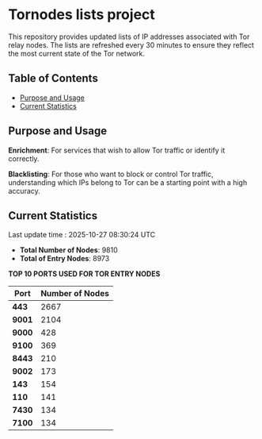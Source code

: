 # Tornodes lists project

This repository provides updated lists of IP addresses associated with Tor relay nodes. The lists are refreshed every 30 minutes to ensure they reflect the most current state of the Tor network.

## Table of Contents

- [Purpose and Usage](#purpose-and-usage)
- [Current Statistics](#current-statistics)


## Purpose and Usage

**Enrichment**: For services that wish to allow Tor traffic or identify it correctly.

**Blacklisting**: For those who want to block or control Tor traffic, understanding which IPs belong to Tor can be a starting point with a high accuracy.

## Current Statistics

Last update time : 2025-10-27 08:30:24 UTC

- **Total Number of Nodes**: 9810
- **Total of Entry Nodes**: 8973

**TOP 10 PORTS USED FOR TOR ENTRY NODES**

| **Port** | **Number of Nodes** |
|------|-----------------|
| **443**   | 2667  |
| **9001**   | 2104  |
| **9000**   | 428  |
| **9100**   | 369  |
| **8443**   | 210  |
| **9002**   | 173  |
| **143**   | 154  |
| **110**   | 141  |
| **7430**   | 134  |
| **7100**   | 134  |

